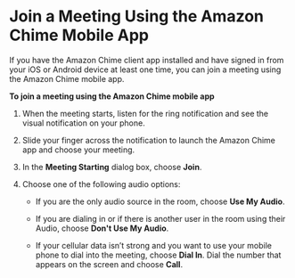 # Join a Meeting Using the Amazon Chime Mobile App<a name="chime-join-meeting-mobile-app"></a>

If you have the Amazon Chime client app installed and have signed in from your iOS or Android device at least one time, you can join a meeting using the Amazon Chime mobile app\.

**To join a meeting using the Amazon Chime mobile app**

1. When the meeting starts, listen for the ring notification and see the visual notification on your phone\.

1. Slide your finger across the notification to launch the Amazon Chime app and choose your meeting\.

1. In the **Meeting Starting** dialog box, choose **Join**\.

1. Choose one of the following audio options:

   + If you are the only audio source in the room, choose **Use My Audio**\.

   + If you are dialing in or if there is another user in the room using their Audio, choose **Don't Use My Audio**\.

   + If your cellular data isn’t strong and you want to use your mobile phone to dial into the meeting, choose **Dial In**\. Dial the number that appears on the screen and choose **Call**\.